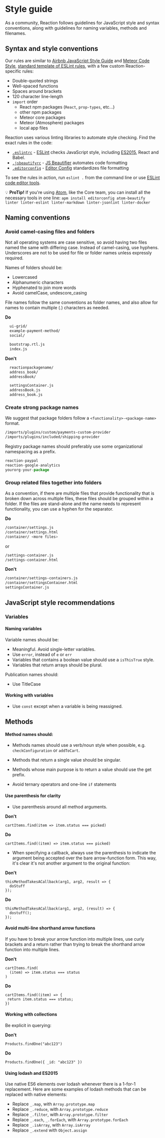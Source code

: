 # Style guide

As a community, Reaction follows guidelines for JavaScript style and syntax conventions, along with guidelines for naming variables, methods and filenames.

## Syntax and style conventions

Our rules are similar to [Airbnb JavaScript Style Guide](https://github.com/airbnb/javascript) and [Meteor Code Style](https://guide.meteor.com/code-style.html), [standard template of ESLint rules](https://www.npmjs.com/package/eslint-config-airbnb), with a few custom Reaction-specific rules:

- Double-quoted strings
- Well-spaced functions
- Spaces around brackets
- 120 character line-length
- `import` order
  - React npm packages (`React`, `prop-types`, etc...)
  - other npm packages
  - Meteor core packages
  - Meteor (Atmosphere) packages
  - local app files

Reaction uses various linting libraries to automate style checking. Find the exact rules in the code:
- [`.eslintrc`](https://github.com/reactioncommerce/reaction/blob/master/.eslintrc) - [ESLint](http://eslint.org) checks JavaScript style, including [ES2015](https://docs.meteor.com/packages/ecmascript.html#Supported-ES2015-Features), React and Babel.
- [`.jsbeautifyrc`](https://github.com/reactioncommerce/reaction/blob/master/.jsbeautifyrc) - [JS Beautifier](jsbeautifier.org) automates code formatting
- [`.editorconfig`](https://github.com/reactioncommerce/reaction/blob/master/.editorconfig) - [Editor Config](https://editorconfig.org/) standardizes file formatting

To see the rules in action, run `eslint .` from the command line or use [ESLint code editor tools](https://eslint.org/docs/user-guide/integrations).

💡 **ProTip!** If you're using [Atom](https://atom.io/), like the Core team, you can install all the necessary tools in one line:  `apm install editorconfig atom-beautify linter linter-eslint linter-markdown linter-jsonlint linter-docker`

## Naming conventions

### Avoid camel-casing files and folders

Not all operating systems are case sensitive, so avoid having two files named the same with differing case. Instead of camel-casing, use hyphens. Underscores are not to be used for file or folder names unless expressly required.

Names of folders should be:
- Lowercased
- Alphanumeric characters
- Hyphenated to join more words
- Avoid camelCase, undescore_casing

File names follow the same conventions as folder names, and also allow for names to contain multiple (.) characters as needed.

**Do**

```sh
  ui-grid/
  example-payment-method/
  social/
```

```sh
  bootstrap.rtl.js
  index.js
```

**Don't**

```sh
  reactionpackagename/
  address_book/
  addressBook/
```

```sh
  settingsContainer.js
  addressBook.js
  address_book.js
```

### Create strong package names


We suggest that package folders follow a `<functionality>-<package-name>` format.

```sh
/imports/plugins/custom/payments-custom-provider
/imports/plugins/included/shipping-provider
```

Registry package names should preferably use some organizational namespacing as a prefix.

```js
reaction-paypal
reaction-google-analytics
yourorg-your-package
```

### Group related files together into folders

As a convention, if there are multiple files that provide functionality that is broken down across multiple files, these files should be grouped within a folder. If the files are stand-alone and the name needs to represent functionality, you can use a hyphen for the separator.

**Do**

```sh
/container/settings.js
/container/settings.html
/container/ <more files>
```

or

```sh
/settings-container.js
/settings-container.html
```

**Don't**

```sh
/container/settings-containers.js
/container/settingsContainer.html
settingsContainer.js
```

## JavaScript style recommendations

### Variables

#### Naming variables

Variable names should be:

- Meaningful. Avoid single-letter variables.
- Use `error`, instead of `e` or `err`
- Variables that contains a boolean value should use a `isThisTrue` style.
- Variables that return arrays should be plural.

Publication names should:

- Use TitleCase

#### Working with variables

- Use `const` except when a variable is being reassigned.

## Methods

#### Method names should:
- Methods names should use a verb/noun style when possible, e.g. `checkConfiguration` or `addToCart`.
- Methods that return a single value should be singular.
- Methods whose main purpose is to return a value should use the get prefix.

- Avoid ternary operators and one-line `if` statements

#### Use parenthesis for clarity

- Use parenthesis around all method arguments. 

**Don't**
```
cartItems.find(item => item.status === picked)
```

**Do**
```
cartItems.find((item) => item.status === picked)
```

- When specifying a callback, always use the parenthesis to indicate the argument being accepted over the bare arrow-function form. This way, it's clear it's not another argument to the original function:

**Don't**
```
thisMethodTakesACallback(arg1, arg2, result => {
  doStuff
});
```
**Do** 

```
thisMethodTakesACallback(arg1, arg2, (result) => {
  dostuff();
});
```


#### Avoid multi-line shorthand arrow functions

If you have to break your arrow function into multiple lines, use curly brackets and a return rather than trying to break the shorthand arrow function into multiple lines.


**Don't**
 ```
cartItems.find(
   (item) => item.status === status
 )
```

**Do**
 ```
cartItems.find((item) => {
  return item.status === status;
})
```


#### Working with collections

Be explicit in querying:

**Don't**
```
Products.findOne("abc123")
```
**Do**
```
Products.findOne({ _id: "abc123" })
```

#### Using lodash and ES2015

Use native ES6 elements over lodash whenever there is a 1-for-1 replacement. Here are some examples of lodash methods that can be replaced with native elements:

- Replace `_.map`, with  `Array.prototype.map`
- Replace `_.reduce`, with  `Array.prototype.reduce`
- Replace `_.filter`, with  `Array.prototype.filter`
- Replace `_.each`, `_.forEach`, with  `Array.prototype.forEach`
- Replace `_.isArray`, with `Array.isArray`
- Replace `_.extend` with `Object.assign`

